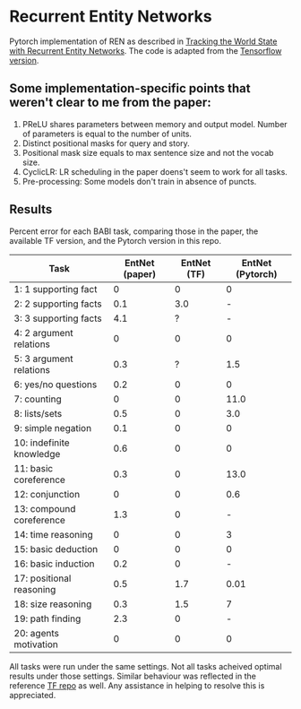 # Recurrent Entity Networks

Pytorch implementation of REN as described in [Tracking the World State with Recurrent Entity Networks](https://arxiv.org/abs/1612.03969). The code is adapted from the [Tensorflow version](https://github.com/jimfleming/recurrent-entity-networks).  

## Some implementation-specific points that weren't clear to me from the paper:
1. PReLU shares parameters between memory and output model. Number of parameters is equal to the number of units.
2. Distinct positional masks for query and story. 
3. Positional mask size equals to max sentence size and not the vocab size.
4. CyclicLR: LR scheduling in the paper doens't seem to work for all tasks.
6. Pre-processing: Some models don't train in absence of puncts.

## Results

Percent error for each BABI task, comparing those in the paper, the available TF version, and the Pytorch version in this repo. 

Task | EntNet (paper) | EntNet (TF) | EntNet (Pytorch)
--- | --- | --- | ---
1: 1 supporting fact | 0 | 0 | 0
2: 2 supporting facts | 0.1 | 3.0 | -
3: 3 supporting facts | 4.1 | ? | -
4: 2 argument relations | 0 | 0 | 0
5: 3 argument relations | 0.3 | ? | 1.5 
6: yes/no questions | 0.2 | 0 | 0
7: counting | 0 | 0 | 11.0
8: lists/sets | 0.5 | 0 | 3.0 
9: simple negation | 0.1 | 0 | 0
10: indefinite knowledge | 0.6 | 0 | 0
11: basic coreference | 0.3 | 0 | 13.0
12: conjunction | 0 | 0 | 0.6
13: compound coreference | 1.3 | 0 | -
14: time reasoning | 0 | 0 | 3 
15: basic deduction | 0 | 0 | 0
16: basic induction | 0.2 | 0 | -
17: positional reasoning | 0.5 | 1.7 | 0.01
18: size reasoning | 0.3 | 1.5 | 7
19: path finding | 2.3 | 0 | -
20: agents motivation | 0 | 0 | 0

All tasks were run under the same settings. Not all tasks acheived optimal results under those settings. Similar behaviour was reflected in the reference [TF repo](https://github.com/jimfleming/recurrent-entity-networks/issues/19) as well. Any assistance in helping to resolve this is appreciated.
